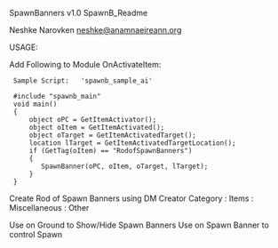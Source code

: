 

   SpawnBanners v1.0
   SpawnB_Readme


   Neshke Narovken
   neshke@anamnaeireann.org


 USAGE:

   Add Following to Module OnActivateItem:

     Sample Script:   'spawnb_sample_ai'

     #include "spawnb_main"
     void main()
     {
         object oPC = GetItemActivator();
         object oItem = GetItemActivated();
         object oTarget = GetItemActivatedTarget();
         location lTarget = GetItemActivatedTargetLocation();
         if (GetTag(oItem) == "RodofSpawnBanners")
         {
            SpawnBanner(oPC, oItem, oTarget, lTarget);
         }
     }

  Create Rod of Spawn Banners using DM Creator
  Category : Items : Miscellaneous : Other

  Use on Ground to Show/Hide Spawn Banners
  Use on Spawn Banner to control Spawn

